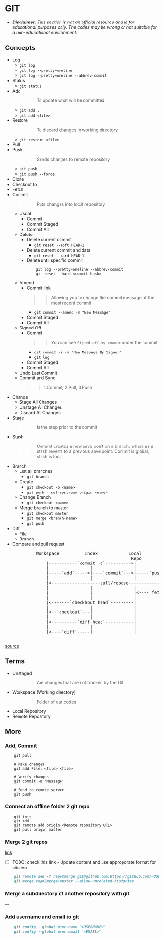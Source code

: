 # GIT
- _**Disclaimer**: This section is not an official resource and is for educational purposes only. The codes may be wrong or not suitable for a non-educational environment._
## Concepts
- Log
    - `git log`
    - `git log --pretty=oneline`
    - `git log --pretty=oneline --abbrev-commit`
- Status
    - `git status`
- Add
    >> To update what will be committed
    - `git add .`
    - `git add <file>`
- Restore
    >> To discard changes in working directory
    - `git restore <file>`
- Pull
- Push
    >> Sends changes to remote repository
    - `git push`
    - `git push --force`
- Clone
- Checkout to
- Fetch
- Commit
    >> Puts changes into local repository
    - Usual
        - Commit
        - Commit Staged
        - Commit All
    - Delete
        - Delete current commit
            - `git reset --soft HEAD~1`
        - Delete current commit and data
            - `git reset --hard HEAD~1`
        - Delete until specific commit
            ~~~git
                git log --pretty=oneline --abbrev-commit
                git reset --hard <commit hash>
            ~~~
    - Amend
        - Commit [link](https://stackoverflow.com/a/179147/2227070)
            >> Allowing you to change the commit message of the most recent commit
            - `git commit --amend -m "New Message"`
        - Commit Staged
        - Commit All 
    - Signed Off
        - Commit
            >> You can see `Signed-off-by <name>` under the commit
            - `git commit -s -m "New Message By Signer"`
            - `git log`
        - Commit Staged
        - Commit All
    - Undo Last Commit
    - Commit and Sync
        >> 1.Commit, 2.Pull, 3.Push
- Change
    - Stage All Changes
    - Unstage All Changes
    - Discard All Changes
- Stage
    >> Is the step prior to the commit
- Stash
    >> Commit creates a new save point on a branch; where as a stash reverts to a previous save point.
    >> Commit is global, stash is local
- Branch
    - List all branches
        - `git branch`
    - Create
        - `git checkout -b <name>`
        - `git push --set-upstream origin <name>`
    - Change Branch
        - `git checkout <name>`
    - Merge branch to master
        - `git checkout master`
        - `git merge <branch-name>`
        - `git push`
- Diff
    - File
    - Branch
- Compare and pull request

<pre>
            Workspace          Index            Local            Remote
                                                 Repo             Repo
                |-----------`commit -a`---------->|                |
                |                |                |                |
                |-----`add`----->|----`commit`--->|-----`push`---->|
                |                |                |                |
                |<-------------------pull/rebase-------------------|
                |                |                |                |
                |                |                |<----`fetch`----|
                |                |                |                |
                |<-------`checkhout head`---------|                |
                |                |                |                |
                |<--`checkout`---|                |                |
                |                |                |                |
                |<----------`diff head`-----------|                |
                |                |                |                |
                |<----`diff`-----|                |                |

</pre>

[source](https://stackoverflow.com/a/30039242/2227070)

## Terms
- Unstaged
    >> Are changes that are not tracked by the Git
- Workspace (Working directory)
    >> Folder of our codes
- Local Repository
- Remote Repository

## More
### Add, Commit
~~~git
    git pull

    # Make changes
    git add File1 <file> <file>

    # Verify changes
    git commit -m 'Message'

    # Send to remote server
    git push
~~~
### Connect an offline folder 2 git repo
~~~git
    git init
    git add .
    git remote add origin <Remote repository URL>
    git pull origin master
~~~
### Merge 2 git repos
[link](https://medium.com/altcampus/how-to-merge-two-or-multiple-git-repositories-into-one-9f8a5209913f)
- [ ] TODO: check this link - Update content and use approporate format for sitation
~~~markdown
    git remote add -f repo2merge git@github.com:https://github.com/<USER>/<REPO>
    git merge repo2merge/master --allow-unrelated-histories
~~~
### Merge a subdirectory of another repository with git
--
### Add username and email to git
~~~markdown
    git config --global user.name "<USERNAME>"
    git config --global user.email "<EMAIL>"
~~~